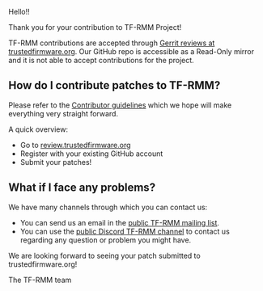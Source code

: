 Hello!!

Thank you for your contribution to TF-RMM Project!

TF-RMM contributions are accepted through [Gerrit reviews at trustedfirmware.org](https://review.trustedfirmware.org/p/TF-RMM/tf-rmm/+/dashboard/default). Our GitHub repo is accessible as a Read-Only mirror and it is not able to accept contributions for the project.

## How do I contribute patches to TF-RMM?

Please refer to the [Contributor guidelines](https://tf-rmm.readthedocs.io/en/latest/process/contributing.html) which we hope will make everything very straight forward.

A quick overview:

- Go to [review.trustedfirmware.org](https://review.trustedfirmware.org)
- Register with your existing GitHub account
- Submit your patches!

## What if I face any problems?

We have many channels through which you can contact us:

- You can send us an email in the [public TF-RMM mailing list](https://lists.trustedfirmware.org/archives/list/tf-rmm@lists.trustedfirmware.org/).
- You can use the [public Discord TF-RMM channel](https://discord.gg/ay5gSXnGg4) to contact us regarding any question or problem you might have.

We are looking forward to seeing your patch submitted to trustedfirmware.org!

The TF-RMM team
